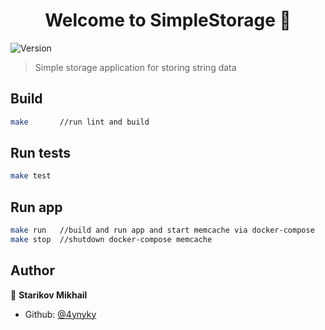 <h1 align="center">Welcome to SimpleStorage 👋</h1>
<p>
  <img alt="Version" src="https://img.shields.io/badge/version-1.0.0-blue.svg?cacheSeconds=2592000" />
</p>

> Simple storage application for storing string data

## Build

```sh
make       //run lint and build
```


## Run tests

```sh
make test
```

## Run app

```sh
make run   //build and run app and start memcache via docker-compose
make stop  //shutdown docker-compose memcache
```


## Author

👤 **Starikov Mikhail**

* Github: [@4ynyky](https://github.com/4ynyky)
